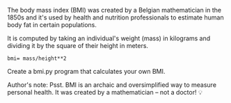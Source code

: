 The body mass index (BMI) was created by a Belgian mathematician in the 1850s and it's used by health and nutrition professionals to estimate human body fat in certain populations.

It is computed by taking an individual's weight (mass) in kilograms and dividing it by the square of their height in meters.
```
bmi= mass/height**2
```
Create a bmi.py program that calculates your own BMI.

Author's note: Psst. BMI is an archaic and oversimplified way to measure personal health. It was created by a mathematician – not a doctor! 💡


